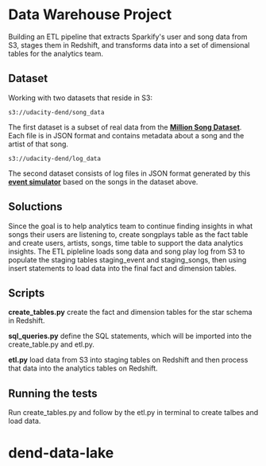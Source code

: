 # Data Warehouse Project

Building an ETL pipeline that extracts Sparkify's user and song data from S3, stages them in Redshift, and transforms data into a set of dimensional tables for the analytics team.

## Dataset 

Working with two datasets that reside in S3:
```
s3://udacity-dend/song_data
```
The first dataset is a subset of real data from the  **[Million Song Dataset](https://labrosa.ee.columbia.edu/millionsong/)**. Each file is in JSON format and contains metadata about a song and the artist of that song. 

```
s3://udacity-dend/log_data
```
The second dataset consists of log files in JSON format generated by this **[event simulator](https://github.com/Interana/eventsim)** based on the songs in the dataset above. 


## Soluctions

Since the goal is to help analytics team to continue finding insights in what songs their users are listening to, create songplays table as the fact table and create users, artists, songs, time table to support the data analytics insights. The ETL pipleline loads song data and song play log from S3 to populate the staging tables staging_event and staging_songs, then using insert statements to load data into the final fact and dimension tables.


## Scripts

**create_tables.py** create the fact and dimension tables for the star schema in Redshift.

**sql_queries.py** define the SQL statements, which will be imported into the create_table.py and etl.py.

**etl.py** load data from S3 into staging tables on Redshift and then process that data into the analytics tables on Redshift.


## Running the tests

Run create_tables.py and follow by the etl.py in terminal to create talbes and load data.
# dend-data-lake
